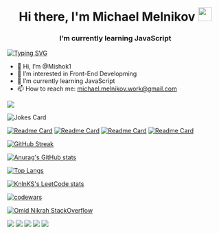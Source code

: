 <h1 align="center">Hi there, I'm Michael Melnikov <img src="https://github.com/blackcater/blackcater/raw/main/images/Hi.gif" height="32"/></h1>
<h3 align="center">I’m currently learning JavaScript</h3>

<a href="https://git.io/typing-svg"><img src="https://readme-typing-svg.herokuapp.com?font=Space+Mono&pause=1000&color=3AE6CA&random=false&width=435&lines=Software+engineer" alt="Typing SVG" /></a>
- 👋 Hi, I’m @Mishok1
- 👀 I’m interested in Front-End Developming
- 🌱 I’m currently learning JavaScript
- 📫 How to reach me: michael.melnikov.work@gmail.com

![](https://komarev.com/ghpvc/?username=Mishok1)

<img src="https://readme-jokes.vercel.app/api" alt="Jokes Card" />

[![Readme Card](https://github-readme-stats.vercel.app/api/pin/?username=mishok1&repo=Yagoda&theme=dark)](https://mishok1.github.io/Yagoda/)
[![Readme Card](https://github-readme-stats.vercel.app/api/pin/?username=mishok1&repo=Cat_Energy&theme=dark)](https://github.com/Mishok1/Cat_Energy)
[![Readme Card](https://github-readme-stats.vercel.app/api/pin/?username=mishok1&repo=beton&theme=dark)](https://www.konkretum.ru/)
[![Readme Card](https://github-readme-stats.vercel.app/api/pin/?username=mishok1&repo=myPage&theme=dark)](https://github.com/Mishok1/myPage)

<a href="https://git.io/streak-stats"><img src="https://github-readme-streak-stats.herokuapp.com?user=Mishok1&theme=dark&date_format=j%20M%5B%20Y%5D&mode=weekly&card_width=750" alt="GitHub Streak" /></a>

[![Anurag's GitHub stats](https://github-readme-stats.vercel.app/api?username=Mishok1&theme=dark&hide=stars&show_icons=true&card_width=450px)](https://github.com/anuraghazra/github-readme-stats)

[![Top Langs](https://github-readme-stats.vercel.app/api/top-langs/?username=Mishok1&layout=compact&theme=radical&hide=php&card_width=450px)](https://github.com/anuraghazra/github-readme-stats)

[![KnlnKS's LeetCode stats](https://leetcode-stats-six.vercel.app/api?username=Mishok21&theme=dark)](https://github.com/KnlnKS/leetcode-stats)

[![codewars](https://www.codewars.com/users/Mishok1/badges/large)](https://www.codewars.com/users/Mishok1)

[![Omid Nikrah StackOverflow](https://github-readme-stackoverflow.vercel.app/?userID=6558042&theme=dark)](https://stackoverflow.com/users/6558042/omid-nikrah)  

![](https://github-profile-summary-cards.vercel.app/api/cards/profile-details?username=Mishok1&theme=2077)
![](https://github-profile-summary-cards.vercel.app/api/cards/most-commit-language?username=Mishok1&theme=2077)
![](https://github-profile-summary-cards.vercel.app/api/cards/repos-per-language?username=Mishok1&theme=2077)
![](https://github-profile-summary-cards.vercel.app/api/cards/stats?username=Mishok1&theme=2077)
![](https://github-profile-summary-cards.vercel.app/api/cards/productive-time?username=Mishok1&theme=2077)






<!-- [![Harlok's WakaTime stats](https://github-readme-stats.vercel.app/api/wakatime?username=mishok1)](https://github.com/anuraghazra/github-readme-stats) -->


<!---
Mishok1/Mishok1 is a ✨ special ✨ repository because its `README.md` (this file) appears on your GitHub profile.
You can click the Preview link to take a look at your changes.
--->
